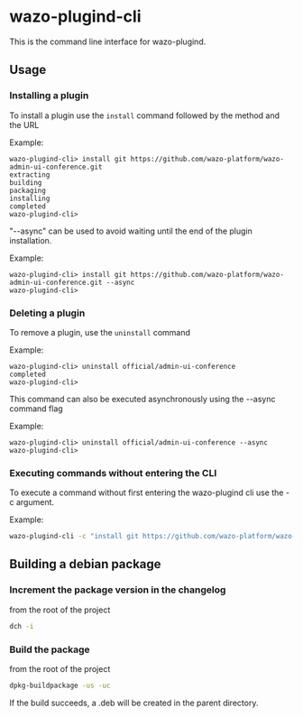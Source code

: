 # wazo-plugind-cli

This is the command line interface for wazo-plugind.

## Usage

### Installing a plugin

To install a plugin use the `install` command followed by the method and the URL

Example:

```
wazo-plugind-cli> install git https://github.com/wazo-platform/wazo-admin-ui-conference.git
extracting
building
packaging
installing
completed
wazo-plugind-cli>
```

"--async" can be used to avoid waiting until the end of the plugin installation.

Example:

```
wazo-plugind-cli> install git https://github.com/wazo-platform/wazo-admin-ui-conference.git --async
wazo-plugind-cli>
```

### Deleting a plugin

To remove a plugin, use the `uninstall` command

Example:

```
wazo-plugind-cli> uninstall official/admin-ui-conference
completed
wazo-plugind-cli>
```

This command can also be executed asynchronously using the --async command flag

Example:

```
wazo-plugind-cli> uninstall official/admin-ui-conference --async
wazo-plugind-cli>
```

### Executing commands without entering the CLI

To execute a command without first entering the wazo-plugind cli use the -c argument.

Example:

```sh
wazo-plugind-cli -c "install git https://github.com/wazo-platform/wazo-admin-ui-user.git"
```

## Building a debian package

### Increment the package version in the changelog

from the root of the project

```sh
dch -i
```

### Build the package

from the root of the project

```sh
dpkg-buildpackage -us -uc
```

If the build succeeds, a .deb will be created in the parent directory.
